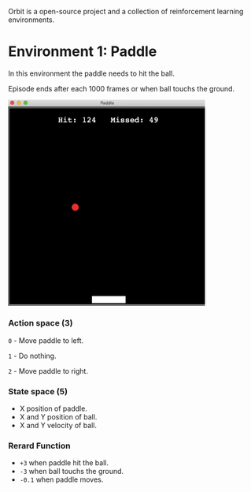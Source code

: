 Orbit is a open-source project and a collection of reinforcement learning environments.

# Environment 1: Paddle

In this environment the paddle needs to hit the ball. 

Episode ends after each 1000 frames or when ball touchs the ground.

<img src=paddle/wall.gif width="400">

### Action space (3)

`0` - Move paddle to left.

`1` - Do nothing.

`2` - Move paddle to right.

### State space (5)

- X position of paddle.
- X and Y position of ball.
- X and Y velocity of ball.

### Rerard Function

- `+3` when paddle hit the ball.
- `-3` when ball touchs the ground.
- `-0.1` when paddle moves.
